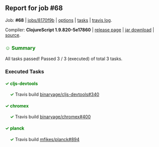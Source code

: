 ## Report for job #68

Job: **#68** | [jobs/8170f9b](https://github.com/cljs-oss/canary/commit/8170f9bfcfdf8511dee4cd257640d45058269bc8) | [options](options.edn) | [tasks](tasks.edn) | [travis log](https://travis-ci.org/cljs-oss/canary/builds/255755217).

Compiler: **ClojureScript 1.9.820-5e17860** | [release page](https://github.com/cljs-oss/canary/releases/tag/r1.9.820-5e17860) | [jar download](https://github.com/cljs-oss/canary/releases/download/r1.9.820-5e17860/clojurescript-1.9.820-5e17860.jar) | [source](https://github.com/clojure/clojurescript/commit/5e178603f5eb9a29113c3540fde5dee2b44662b1).

### <b style='color:green'>☺ Summary</b>

All tasks passed! Passed 3 / 3 (executed) of total 3 tasks.

### Executed Tasks

#### <b style='color:green'>&#x2713; cljs-devtools</b>
&nbsp;&nbsp;&nbsp;&nbsp;<b style='color:green'>&#x2713;</b> Travis build [binaryage/cljs-devtools#340](https://travis-ci.org/binaryage/cljs-devtools/builds/255758146)<br>

#### <b style='color:green'>&#x2713; chromex</b>
&nbsp;&nbsp;&nbsp;&nbsp;<b style='color:green'>&#x2713;</b> Travis build [binaryage/chromex#400](https://travis-ci.org/binaryage/chromex/builds/255758150)<br>

#### <b style='color:green'>&#x2713; planck</b>
&nbsp;&nbsp;&nbsp;&nbsp;<b style='color:green'>&#x2713;</b> Travis build [mfikes/planck#894](https://travis-ci.org/mfikes/planck/builds/255758144)<br>